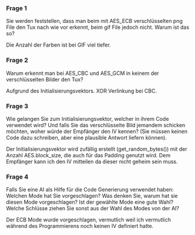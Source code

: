 ### Frage 1
Sie werden feststellen, dass man beim mit AES_ECB verschlüsselten png File den Tux nach wie
vor erkennt, beim gif File jedoch nicht. Warum ist das so?

Die Anzahl der Farben ist bei GIF viel tiefer.

### Frage 2
Warum erkennt man bei AES_CBC und AES_GCM in keinem der verschlüsselten Bilder den Tux?

Aufgrund des Initialisierungsvektors. XOR Verlinkung bei CBC.

### Frage 3
Wie gelangen Sie zum Initialisierungsvektor, welcher in ihrem Code verwendet wird? Und falls Sie
das verschlüsselte Bild jemandem schicken möchten, woher würde der Empfänger den IV kennen?
(Sie müssen keinen Code dazu schreiben, aber eine plausible Antwort liefern können).

Der Initialisierungsvektor wird zufällig erstellt (get_random_bytes()) mit der Anzahl AES.block_size, die auch für das Padding genutzt wird. Dem Empfänger kann ich den IV mitteilen da dieser nicht geheim sein muss.

### Frage 4
Falls Sie eine AI als Hilfe für die Code Generierung verwendet haben: Welchen Mode hat Sie vorgeschlagen? Was denken Sie, warum hat sie diesen Mode vorgeschlagen? Ist der gewählte Mode
eine gute Wahl? Welche Schlüsse ziehen Sie sonst aus der Wahl des Modes von der AI?

Der ECB Mode wurde vorgeschlagen, vermutlich weil ich vermutlich während des Programmierens noch keinen IV definiert hatte.